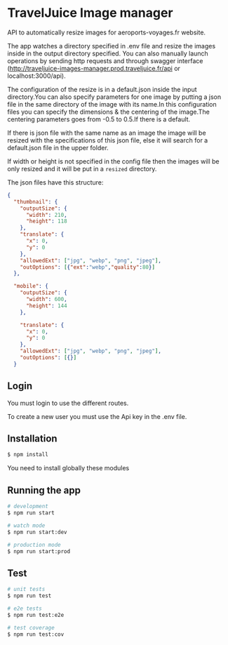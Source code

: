 # TravelJuice Image manager

API to automatically resize images for aeroports-voyages.fr website.

The app watches a directory specified in .env file and resize the images inside in the output directory specified.
You can also manually launch operations by sending http requests and through swagger interface (http://traveljuice-images-manager.prod.traveljuice.fr/api or localhost:3000/api).

The configuration of the resize is in a default.json inside the input directory.You can also specify parameters for one image by putting a json file in the same directory of the image with its name.In this configuration files you can specify the dimensions & the centering of the image.The centering parameters goes from -0.5 to 0.5.If there is a default.

If there is json file with the same name as an image the image will be resized with the specifications of this json file, else it will search for a default.json file in the upper folder.

If width or height is not specified in the config file then the images will be only resized and it will be put in a `resized` directory.

The json files have this structure:

```json
{
  "thumbnail": {
    "outputSize": {
      "width": 210,
      "height": 118
    },
    "translate": {
      "x": 0,
      "y": 0
    },
    "allowedExt": ["jpg", "webp", "png", "jpeg"],
    "outOptions": [{"ext":"webp","quality":80}]
  },

  "mobile": {
    "outputSize": {
      "width": 600,
      "height": 144
    },

    "translate": {
      "x": 0,
      "y": 0
    },
    "allowedExt": ["jpg", "webp", "png", "jpeg"],
    "outOptions": [{}]
  }
```
## Login 

You must login to use the different routes.

To create a new user you must use the Api key in the .env file.


## Installation

```bash
$ npm install
```

You need to install globally these modules

## Running the app

```bash
# development
$ npm run start

# watch mode
$ npm run start:dev

# production mode
$ npm run start:prod
```

## Test

```bash
# unit tests
$ npm run test

# e2e tests
$ npm run test:e2e

# test coverage
$ npm run test:cov
```
